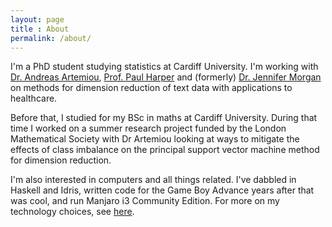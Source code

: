```yaml
---
layout: page
title : About
permalink: /about/
---
```


I'm a PhD student studying statistics at Cardiff University. I'm working with
[Dr. Andreas Artemiou](http://www.cardiff.ac.uk/people/view/98629-artemiou-andreas),
[Prof. Paul Harper](http://www.cardiff.ac.uk/people/view/98650-harper-paul)
and (formerly) [Dr. Jennifer Morgan](http://www.cardiff.ac.uk/people/view/98661-morgan-jennifer)
on methods for dimension reduction of text data
with applications to healthcare.

Before that, I studied for my BSc in maths at Cardiff University. During that time
I worked on a summer research project funded by the London Mathematical Society
with Dr Artemiou looking at ways to mitigate the effects of class imbalance on
the principal support vector machine method for dimension reduction.

I'm also interested in computers and all things related. I've dabbled in
Haskell and Idris, written code for the Game Boy Advance years after that was
cool, and run Manjaro i3 Community Edition. For more on my technology choices,
see [here](/tech/).


